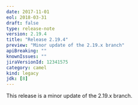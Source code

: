 ```yaml
---
date: 2017-11-01
eol: 2018-03-31
draft: false 
type: release-note
version: 2.19.4
title: "Release 2.19.4"
preview: "Minor update of the 2.19.x branch"
apiBreaking: ""
knownIssues: ""
jiraVersionId: 12341575
category: camel
kind: legacy
jdk: [8]
---
```


This release is a minor update of the 2.19.x branch.
